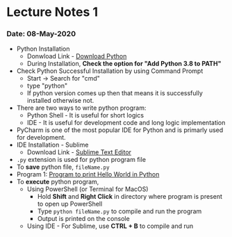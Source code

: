 # Lecture Notes 1
### Date: 08-May-2020

* Python Installation
  * Donwload Link - [Download Python](https://www.python.org/downloads/)
  * During Installation, __Check the option for "Add Python 3.8 to PATH"__
* Check Python Successful Installation by using Command Prompt
  * Start -> Search for "cmd"
  * type "python"
  * If python version comes up then that means it is successfully installed otherwise not.
* There are two ways to write python program:
  * Python Shell - It is useful for short logics
  * IDE - It is useful for development code and long logic implementation
* PyCharm is one of the most popular IDE for Python and is primarly used for development.
* IDE Installation - Sublime
  * Download Link - [Sublime Text Editor](https://www.sublimetext.com/3)
* `.py` extension is used for python program file
* To __save__ python file, `fileName.py`
* Program 1: [Program to print Hello World in Python](https://github.com/abhinavg916/ytcodehelp-python/blob/master/Lectures/Lecture%201/1HelloWorld.py)
* To __execute__ python program,
  * Using PowerShell (or Terminal for MacOS)
    * Hold __Shift__ and __Right Click__ in directory where program is present to open up PowerShell 
    * Type `python fileName.py` to compile and run the program
    * Output is printed on the console
  * Using IDE - For Sublime, use __CTRL + B__ to compile and run
